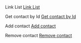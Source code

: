 Link List
[Link List](https://monosnap.com/file/IID8caBzh6uAyT4nupIZi6Np3kA9Z9)

Get contact by Id
[Get contact by Id](https://monosnap.com/file/O7OVWM5UKMSdJuBMcrONHMf61U2jj7)

Add contact
[Add contact](https://monosnap.com/file/P21oWzLq8tA2eybrSh6ffxN3iDTmxb)

Remove contact
[Remove contact](https://monosnap.com/file/X8to5Tdtx6qjtrxG3Slj7Bd28mjDX8)
